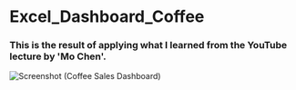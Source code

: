 # Excel_Dashboard_Coffee
### This is the result of applying what I learned from the YouTube lecture by 'Mo Chen'.
![Screenshot (Coffee Sales Dashboard)](https://github.com/user-attachments/assets/d1f17dc9-5f1b-4321-b2a5-66ae8373fd60)
